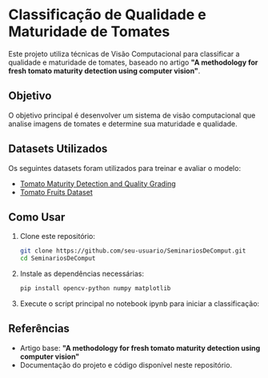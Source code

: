 # Classificação de Qualidade e Maturidade de Tomates

Este projeto utiliza técnicas de Visão Computacional para classificar a qualidade e maturidade de tomates, baseado no artigo **"A methodology for fresh tomato maturity detection using computer vision"**.

## Objetivo

O objetivo principal é desenvolver um sistema de visão computacional que analise imagens de tomates e determine sua maturidade e qualidade.

## Datasets Utilizados

Os seguintes datasets foram utilizados para treinar e avaliar o modelo:

- [Tomato Maturity Detection and Quality Grading](https://www.kaggle.com/datasets/sujaykapadnis/tomato-maturity-detection-and-quality-grading)
- [Tomato Fruits Dataset](https://www.kaggle.com/datasets/nexuswho/tomatofruits)

## Como Usar

1. Clone este repositório:
   ```bash
   git clone https://github.com/seu-usuario/SeminariosDeComput.git
   cd SeminariosDeComput
   ```

2. Instale as dependências necessárias:
   ```bash
   pip install opencv-python numpy matplotlib
   ```

3. Execute o script principal no notebook ipynb para iniciar a classificação:

## Referências

- Artigo base: **"A methodology for fresh tomato maturity detection using computer vision"**
- Documentação do projeto e código disponível neste repositório.